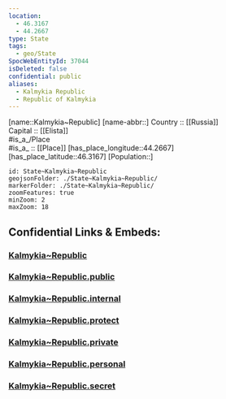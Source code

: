 ```yaml
---
location:
  - 46.3167
  - 44.2667
type: State
tags:
  - geo/State
SpocWebEntityId: 37044
isDeleted: false
confidential: public
aliases:
  - Kalmykia Republic
  - Republic of Kalmykia 
---
```

[name::Kalmykia~Republic] 
[name-abbr::] 
Country :: [[Russia]]  
Capital :: [[Elista]]  
#is_a_/Place  
#is_a_ :: [[Place]] 
[has_place_longitude::44.2667] 
[has_place_latitude::46.3167] 
[Population::] 



```leaflet
id: State~Kalmykia~Republic
geojsonFolder: ./State~Kalmykia~Republic/
markerFolder: ./State~Kalmykia~Republic/
zoomFeatures: true 
minZoom: 2 
maxZoom: 18
```


## Confidential Links & Embeds: 

### [Kalmykia~Republic](/_Standards/Earth/Continent/Europe/Europe~East/Russia/Russia~South/Kalmykia~Republic.md) 

### [Kalmykia~Republic.public](/_public/Earth/Continent/Europe/Europe~East/Russia/Russia~South/Kalmykia~Republic.public.md) 

### [Kalmykia~Republic.internal](/_internal/Earth/Continent/Europe/Europe~East/Russia/Russia~South/Kalmykia~Republic.internal.md) 

### [Kalmykia~Republic.protect](/_protect/Earth/Continent/Europe/Europe~East/Russia/Russia~South/Kalmykia~Republic.protect.md) 

### [Kalmykia~Republic.private](/_private/Earth/Continent/Europe/Europe~East/Russia/Russia~South/Kalmykia~Republic.private.md) 

### [Kalmykia~Republic.personal](/_personal/Earth/Continent/Europe/Europe~East/Russia/Russia~South/Kalmykia~Republic.personal.md) 

### [Kalmykia~Republic.secret](/_secret/Earth/Continent/Europe/Europe~East/Russia/Russia~South/Kalmykia~Republic.secret.md)


